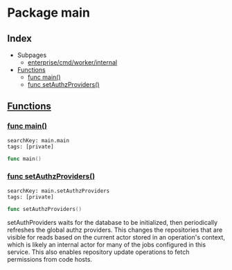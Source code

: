 # Package main

## Index

* Subpages
  * [enterprise/cmd/worker/internal](worker/internal.md)
* [Functions](#func)
    * [func main()](#main)
    * [func setAuthzProviders()](#setAuthzProviders)


## <a id="func" href="#func">Functions</a>

### <a id="main" href="#main">func main()</a>

```
searchKey: main.main
tags: [private]
```

```Go
func main()
```

### <a id="setAuthzProviders" href="#setAuthzProviders">func setAuthzProviders()</a>

```
searchKey: main.setAuthzProviders
tags: [private]
```

```Go
func setAuthzProviders()
```

setAuthProviders waits for the database to be initialized, then periodically refreshes the global authz providers. This changes the repositories that are visible for reads based on the current actor stored in an operation's context, which is likely an internal actor for many of the jobs configured in this service. This also enables repository update operations to fetch permissions from code hosts. 

